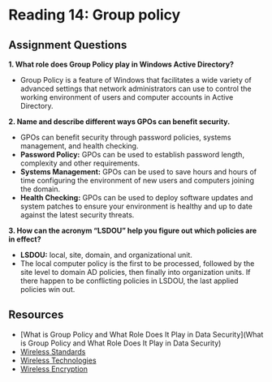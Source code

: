 # Reading 14: Group policy 

## Assignment Questions
**1. What role does Group Policy play in Windows Active Directory?**
- Group Policy is a feature of Windows that facilitates a wide variety of advanced settings that network administrators can use to control the working environment of users and computer accounts in Active Directory.

**2. Name and describe different ways GPOs can benefit security.**
- GPOs can benefit security through password policies, systems management, and health checking. 
- **Password Policy:** GPOs can be used to establish password length, complexity and other requirements.
- **Systems Management:** GPOs can be used to save hours and hours of time configuring the environment of new users and computers joining the domain.
- **Health Checking:** GPOs can be used to deploy software updates and system patches to ensure your environment is healthy and up to date against the latest security threats.

**3. How can the acronym “LSDOU” help you figure out which policies are in effect?**
- **LSDOU:** local, site, domain, and organizational unit.
- The local computer policy is the first to be processed, followed by the site level to domain AD policies, then finally into organization units. If there happen to be conflicting policies in LSDOU, the last applied policies win out.

## Resources
- [What is Group Policy and What Role Does It Play in Data Security](What is Group Policy and What Role Does It Play in Data Security)
- [Wireless Standards](https://www.professormesser.com/network-plus/n10-008/n10-008-video/wireless-standards-n10-008/)
- [Wireless Technologies](https://www.professormesser.com/network-plus/n10-008/n10-008-video/wireless-standards-n10-008/)
- [Wireless Encryption](https://www.professormesser.com/network-plus/n10-008/n10-008-video/wireless-encryption-n10-008/)
